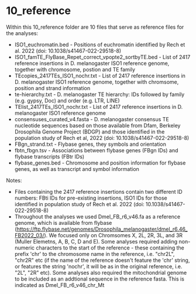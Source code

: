 # 10_reference
Within this 10_reference folder are 10 files that serve as reference files for the analyses: 

- ISO1_euchromatin.bed - Positions of euchromatin identified by Rech et al. 2022 (doi: 10.1038/s41467-022-29518-8)
- ISO1_famTE_FlyBase_Repet_correct_vpopte2_sortbyTE.bed - List of 2417 reference insertions in D. melanogaster ISO1 reference genome, together with chromosome, postion and TE family 
- TEcopies_2417TEs_ISO1_nochr.txt - List of 2417 reference insertions in D. melanogaster ISO1 reference genome, together with chromsome, position and strand information 
- te-hierarchy.txt - D. melanogaster TE hierarchy: IDs followed by family (e.g. gypsy, Doc) and order (e.g. LTR, LINE)
- TElist_2417TEs_ISO1_nochr.txt - List of 2417 reference insertions in D. melanogaster ISO1 reference genome
- consensuses_curated_v4.fasta - D. melanogaster consensus TE nucleotide sequences based on those available from Dfam, Berkeley Drosophila Genome Project (BDGP) and those identified in the population study of Rech et al, 2022  (doi: 10.1038/s41467-022-29518-8)
- FBgn_strand.txt - Flybase genes, they symbols and orientation
- fbtn_fbgn.tsv - Associations between flybase genes (FBgn IDs) and flybase transcripts (FBtr IDs)
- flybase_genes.bed - Chromosome and position information for flybase genes, as well as transcript and symbol information

Notes:
- Files containing the 2417 reference insertions contain two different ID numbers: FBti IDs for pre-existing insertions, ISO1 IDs for those identified in population study of Rech et al. 2022 (doi: 10.1038/s41467-022-29518-8)
- Throughout the analyses we used Dmel_FB_r6_v46.fa as a reference genome, which is available from flybase (https://ftp.flybase.net/genomes/Drosophila_melanogaster/dmel_r6.46_FB2022_03/). We focused only on Chromsomes X, 2L, 2R, 3L, and 3R (Muller Elemetns, A, B, C, D and E). Some analyses required adding non-numeric characters to the start of the reference - these containing the prefix 'chr' to the chromosome name in the reference, i.e. "chr2L", "chr2R" etc (if the name of the reference doesn't feature the 'chr' string, or features the string 'nochr', it will be as in the original reference, i.e. "2L", "2R" etc). Some analyses also required the mitochondrial genome to be included as an addtional sequence in the reference fasta. This is indicated as Dmel_FB_r6_v46_chr_Mt
